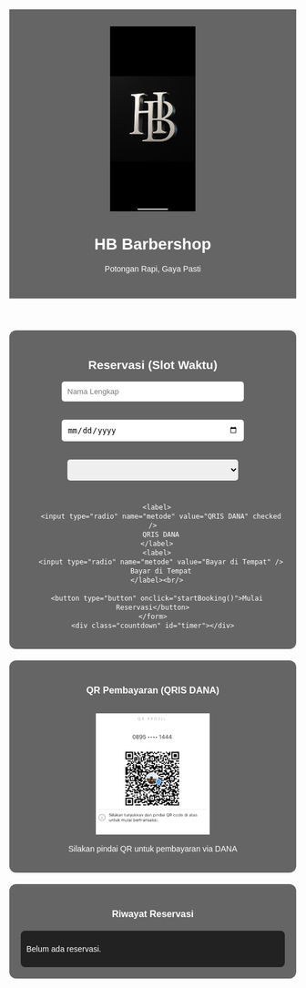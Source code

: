 <!DOCTYPE html>
<html lang="id">
<head>
  <meta charset="UTF-8" />
  <meta name="viewport" content="width=device-width, initial-scale=1.0"/>
  <title>HB Barbershop</title>
  <style>
    body {
      margin: 0;
      font-family: Arial, sans-serif;
      background: url('IMG_2174.png') no-repeat center center/cover;
      color: white;
      text-align: center;
    }
    header {
      padding: 30px;
      background-color: rgba(0, 0, 0, 0.6);
    }
    header img {
      width: 150px;
    }
    .content {
      background-color: rgba(0, 0, 0, 0.6);
      padding: 20px;
      margin: 20px auto;
      max-width: 600px;
      border-radius: 12px;
    }
    .countdown {
      font-size: 24px;
      margin-top: 15px;
      color: #ffcc00;
    }
    .history {
      background-color: #222;
      margin-top: 20px;
      padding: 10px;
      border-radius: 8px;
      font-size: 14px;
      max-height: 200px;
      overflow-y: auto;
      text-align: left;
    }
    button {
      background: #ffcc00;
      border: none;
      padding: 10px 20px;
      font-size: 16px;
      margin-top: 10px;
      cursor: pointer;
      border-radius: 5px;
    }
    input, select {
      padding: 10px;
      margin: 8px 0;
      width: 90%;
      max-width: 300px;
      border-radius: 5px;
      border: none;
      display: block;
      margin-left: auto;
      margin-right: auto;
      color: black;
    }
    label {
      width: auto;
      display: inline-block;
      color: white;
    }
    .qr-image {
      width: 200px;
      margin-top: 15px;
    }
  </style>
</head>
<body>
  <header>
    <img src="IMG_2174.png" alt="HB Logo" />
    <h1>HB Barbershop</h1>
    <p>Potongan Rapi, Gaya Pasti</p>
  </header>

  <div class="content">
    <h2>Reservasi (Slot Waktu)</h2>
    <form id="bookingForm">
      <input type="text" id="nama" placeholder="Nama Lengkap" required /><br />
      <input type="date" id="tanggal" required /><br />
      <select id="slotWaktu" required></select><br />

      <label>
        <input type="radio" name="metode" value="QRIS DANA" checked />
        QRIS DANA
      </label>
      <label>
        <input type="radio" name="metode" value="Bayar di Tempat" />
        Bayar di Tempat
      </label><br/>

      <button type="button" onclick="startBooking()">Mulai Reservasi</button>
    </form>
    <div class="countdown" id="timer"></div>
  </div>

  <div class="content">
    <h3>QR Pembayaran (QRIS DANA)</h3>
    <img src="IMG_2176.jpeg" alt="QR Dana" class="qr-image" />
    <p>Silakan pindai QR untuk pembayaran via DANA</p>
  </div>

  <div class="content">
    <h3>Riwayat Reservasi</h3>
    <div class="history" id="historyBox">
      <p>Belum ada reservasi.</p>
    </div>
  </div>

  <script>
    const historyBox = document.getElementById('historyBox');
    const countdownElement = document.getElementById('timer');
    const selectSlot = document.getElementById('slotWaktu');

    const semuaReservasi = JSON.parse(localStorage.getItem("reservasi")) || [];
    let timerData = JSON.parse(localStorage.getItem("timerData")) || null;

    const slots = [
      "10:00 - 12:00",
      "12:00 - 13:00",
      "13:00 - 14:00",
      "14:00 - 15:00",
      "15:00 - 16:00",
      "16:00 - 17:00",
      "17:00 - 18:00",
      "19:00 - 20:00",
      "20:00 - 21:00",
      "21:00 - 22:00"
    ];

    function tampilkanRiwayat() {
      if (semuaReservasi.length === 0) {
        historyBox.innerHTML = "<p>Belum ada reservasi.</p>";
        return;
      }
      historyBox.innerHTML = "";
      semuaReservasi.forEach(r => {
        historyBox.innerHTML += `<p>✅ *${r.nama}* – ${r.tanggal} jam ${r.slot} – <em>${r.metode}</em> (berakhir ${r.berakhir})</p>`;
      });
    }

    function updateSlotWaktu() {
      const selectedDate = document.getElementById('tanggal').value;
      selectSlot.innerHTML = "";
      slots.forEach(slot => {
        const dipakai = semuaReservasi.some(r => r.tanggal === selectedDate && r.slot === slot);
        const aktif = timerData && timerData.slot === slot && timerData.tanggal === selectedDate && new Date().getTime() < timerData.end;
        const disabled = dipakai || aktif;
        const option = document.createElement("option");
        option.value = slot;
        option.textContent = disabled ? `${slot} (TERISI)` : slot;
        if (disabled) option.disabled = true;
        selectSlot.appendChild(option);
      });
    }

    function mulaiCountdown(endTime) {
      function updateTimer() {
        const now = new Date().getTime();
        const distance = endTime - now;

        if (distance <= 0) {
          countdownElement.textContent = "Waktu habis!";
          clearInterval(timerInterval);
          localStorage.removeItem("timerData");
          return;
        }

        const minutes = Math.floor(distance / (1000 * 60));
        const seconds = Math.floor((distance % (1000 * 60)) / 1000);
        countdownElement.textContent = `Waktu tersisa: ${minutes}m ${seconds < 10 ? '0' : ''}${seconds}s`;
      }

      updateTimer();
      const timerInterval = setInterval(updateTimer, 1000);
    }

    if (timerData && new Date().getTime() < timerData.end) {
      mulaiCountdown(timerData.end);
    }

    tampilkanRiwayat();

    document.getElementById('tanggal').addEventListener('change', updateSlotWaktu);

    function startBooking() {
      const nama = document.getElementById('nama').value.trim();
      const tanggal = document.getElementById('tanggal').value;
      const slot = document.getElementById('slotWaktu').value;
      const metode = document.querySelector('input[name="metode"]:checked').value;

      if (!nama || !tanggal || !slot) {
        alert("Isi semua data terlebih dahulu.");
        return;
      }

      const now = new Date();
      const waktuSelesai = new Date(now.getTime() + 60 * 60 * 1000);
      const jamSelesai = waktuSelesai.toLocaleTimeString('id-ID', {
        hour: '2-digit',
        minute: '2-digit'
      });

      const dataBaru = { nama, tanggal, slot, metode, berakhir: jamSelesai };
      semuaReservasi.push(dataBaru);
      localStorage.setItem("reservasi", JSON.stringify(semuaReservasi));

      timerData = { tanggal, slot, end: waktuSelesai.getTime() };
      localStorage.setItem("timerData", JSON.stringify(timerData));

      tampilkanRiwayat();
      mulaiCountdown(timerData.end);
      updateSlotWaktu();

      const pesan = `Halo HB Barbershop,%0ASaya *${nama}* ingin reservasi:%0A📅 Tanggal: ${tanggal}%0A⏰ Jam: ${slot}%0A💳 Metode: ${metode}%0A⏳ Berlaku hingga *${jamSelesai}*`;
      const waUrl = `https://wa.me/6289518371444?text=${pesan}`;
      window.open(waUrl, '_blank');
    }
  </script>
</body>
</html>

